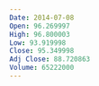 ```yaml
---
Date: 2014-07-08
Open: 96.269997
High: 96.800003
Low: 93.919998
Close: 95.349998
Adj Close: 88.720863
Volume: 65222000
---
```

